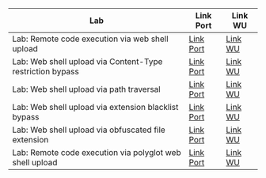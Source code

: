 | Lab                                                       | Link Port                                                                                                                          | Link WU         |
| --------------------------------------------------------- | ---------------------------------------------------------------------------------------------------------------------------------- | --------------- |
| Lab: Remote code execution via web shell upload           | [Link Port](https://portswigger.net/web-security/file-upload/lab-file-upload-remote-code-execution-via-web-shell-upload)           | [Link WU](Lab1) |
| Lab: Web shell upload via Content-Type restriction bypass | [Link Port](https://portswigger.net/web-security/file-upload/lab-file-upload-web-shell-upload-via-content-type-restriction-bypass) | [Link WU](Lab2) |
| Lab: Web shell upload via path traversal                  | [Link Port](https://portswigger.net/web-security/file-upload/lab-file-upload-web-shell-upload-via-path-traversal)                  | [Link WU](Lab3) |
| Lab: Web shell upload via extension blacklist bypass      | [Link Port](https://portswigger.net/web-security/file-upload/lab-file-upload-web-shell-upload-via-extension-blacklist-bypass)      | [Link WU](Lab4) |
| Lab: Web shell upload via obfuscated file extension       | [Link Port](https://portswigger.net/web-security/file-upload/lab-file-upload-web-shell-upload-via-obfuscated-file-extension)       | [Link WU](Lab5) |
| Lab: Remote code execution via polyglot web shell upload  | [Link Port](https://portswigger.net/web-security/file-upload/lab-file-upload-remote-code-execution-via-polyglot-web-shell-upload)  | [Link WU](Lab6) |

